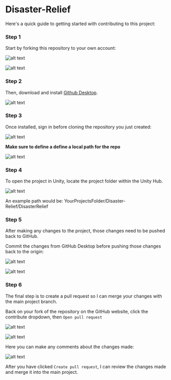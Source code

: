 # Disaster-Relief
Here's a quick guide to getting started with contributing to this project:

### Step 1
Start by forking this repository to your own account:

![alt text](https://github.com/QuenchThyThirst/Disaster-Relief/blob/main/Getting%20Started%20Guide/Step%201a.png?raw=true)

![alt text](https://github.com/QuenchThyThirst/Disaster-Relief/blob/main/Getting%20Started%20Guide/Step%201b.png?raw=true)

### Step 2

Then, download and install [Github Desktop](https://desktop.github.com).

![alt text](https://github.com/QuenchThyThirst/Disaster-Relief/blob/main/Getting%20Started%20Guide/Step%202.png?raw=true)

### Step 3
Once installed, sign in before cloning the repository you just created:

![alt text](https://github.com/QuenchThyThirst/Disaster-Relief/blob/main/Getting%20Started%20Guide/Step%203a.png?raw=true)

**Make sure to define a define a local path for the repo** 

![alt text](https://github.com/QuenchThyThirst/Disaster-Relief/blob/main/Getting%20Started%20Guide/Step%203b.png?raw=true)

### Step 4
To open the project in Unity, locate the project folder within the Unity Hub.

![alt text](https://github.com/QuenchThyThirst/Disaster-Relief/blob/main/Getting%20Started%20Guide/Step%204.png?raw=true)

An example path would be: YourProjectsFolder/Disaster-Relief/DisasterRelief

### Step 5
After making any changes to the project, those changes need to be pushed back to GitHub.

Commit the changes from GitHub Desktop before pushing those changes back to the origin:

![alt text](https://github.com/QuenchThyThirst/Disaster-Relief/blob/main/Getting%20Started%20Guide/Step%205a.png?raw=true)

![alt text](https://github.com/QuenchThyThirst/Disaster-Relief/blob/main/Getting%20Started%20Guide/Step%205b.png?raw=true)

### Step 6
The final step is to create a pull request so I can merge your changes with the main project branch.

Back on your fork of the repository on the GitHub website, click the contribute dropdown, then ```Open pull request```

![alt text](https://github.com/QuenchThyThirst/Disaster-Relief/blob/main/Getting%20Started%20Guide/Step%206a.png?raw=true)

![alt text](https://github.com/QuenchThyThirst/Disaster-Relief/blob/main/Getting%20Started%20Guide/Step%206b.png?raw=true)

Here you can make any comments about the changes made:

![alt text](https://github.com/QuenchThyThirst/Disaster-Relief/blob/main/Getting%20Started%20Guide/Step%206b2.png?raw=true)

After you have clicked ```Create pull request```, I can review the changes made and merge it into the main project. 
